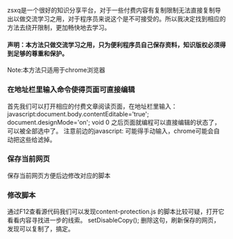 zsxq是一个很好的知识分享平台，对于一些付费内容有复制限制无法直接复制导出以做交流学习之用，对于程序员来说这个是不可接受的。所以我决定找到相应的方法去绕开限制，更加畅快地去学习。

#### 声明：本方法只做交流学习之用，只为便利程序员自己保存资料，知识版权必须得到足够的尊重和保护。

Note:本方法只适用于chrome浏览器

### 在地址栏里输入命令使得页面可直接编辑
首先我们可以打开相应的付费文章阅读页面，在地址栏里输入： javascript:document.body.contentEditable='true'; document.designMode='on'; void 0
之后页面就编程可以直接编辑的状态了，可以被全部选中了。
注意前边的javascript: 可能得手动输入，chrome可能会自动把这些给滤掉。

### 保存当前网页
保存当前网页方便后边修改对应的脚本

### 修改脚本
通过F12查看源代码我们可以发现content-protection.js 的脚本比较可疑，打开它看看内容寻找进一步的线索。
setDisableCopy();
删除这句，刷新保存的网页，发现可以复制了，搞定。
